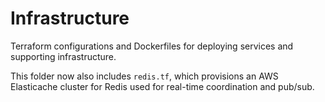# Infrastructure

Terraform configurations and Dockerfiles for deploying services and supporting infrastructure.

This folder now also includes `redis.tf`, which provisions an AWS Elasticache cluster for Redis used for real-time coordination and pub/sub.
